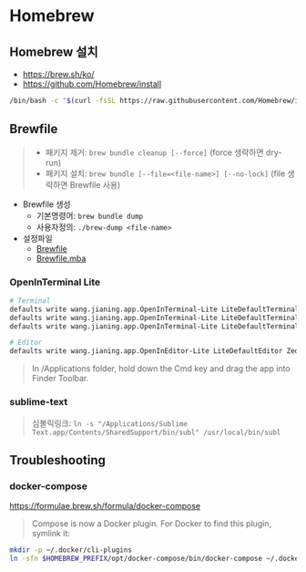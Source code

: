 # Homebrew

## Homebrew 설치

- <https://brew.sh/ko/>
- <https://github.com/Homebrew/install>

```sh
/bin/bash -c "$(curl -fsSL https://raw.githubusercontent.com/Homebrew/install/HEAD/install.sh)"
```

## Brewfile

> - 패키지 제거: `brew bundle cleanup [--force]` (force 생략하면 dry-run)
> - 패키지 설치: `brew bundle [--file=<file-name>] [--no-lock]` (file 생략하면 Brewfile 사용)

- Brewfile 생성
  - 기본명령어: `brew bundle dump`
  - 사용자정의: `./brew-dump <file-name>`
- 설정파일
  - [Brewfile](./Brewfile)
  - [Brewfile.mba](./Brewfile.mba)

### OpenInTerminal Lite

```sh
# Terminal
defaults write wang.jianing.app.OpenInTerminal-Lite LiteDefaultTerminal Ghostty
defaults write wang.jianing.app.OpenInTerminal-Lite LiteDefaultTerminal iTerm
defaults write wang.jianing.app.OpenInTerminal-Lite LiteDefaultTerminal Warp

# Editor
defaults write wang.jianing.app.OpenInEditor-Lite LiteDefaultEditor Zed
```

> In /Applications folder, hold down the Cmd key and drag the app into Finder Toolbar.

### sublime-text

> 심볼릭링크: `ln -s "/Applications/Sublime Text.app/Contents/SharedSupport/bin/subl" /usr/local/bin/subl`

## Troubleshooting

### docker-compose

<https://formulae.brew.sh/formula/docker-compose>

> Compose is now a Docker plugin. For Docker to find this plugin, symlink it:

```sh
mkdir -p ~/.docker/cli-plugins
ln -sfn $HOMEBREW_PREFIX/opt/docker-compose/bin/docker-compose ~/.docker/cli-plugins/docker-compose
```
